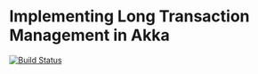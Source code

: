 # Implementing Long Transaction Management in Akka

[![Build Status](https://travis-ci.org/dragisak/akka-saga.svg)](https://travis-ci.org/dragisak/akka-saga)
